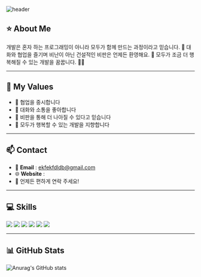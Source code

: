 ![header](https://capsule-render.vercel.app/api?type=slice&color=light&height=180&section=header&text=Welcome%20to%20jaeyeong's%20GitHub!&fontColor=gray&fontSize=40&animation=none)


## ⭐ About Me 
개발은 혼자 하는 프로그래밍이 아니라 모두가 함께 만드는 과정이라고 믿습니다. 🤝 대화와 협업을 즐기며 비난이 아닌 건설적인 비판은 언제든 환영해요. 💬 모두가 조금 더 행복해질 수 있는 개발을 꿈꿉니다. 🌈✨

---

## 🌱 My Values
- 🤝 협업을 중시합니다
- 💬 대화와 소통을 좋아합니다
- 🧭 비판을 통해 더 나아질 수 있다고 믿습니다
- 🌈 모두가 행복할 수 있는 개발을 지향합니다

---

## 📫 Contact
- 📧 **Email** : ekfekfdldb@gmail.com
- 🌐 **Website** : 
- 🤝 언제든 편하게 연락 주세요!

---

## 💻 Skills
<p align="left">
  <img src="https://img.shields.io/badge/JavaScript-F7DF1E?style=for-the-badge&logo=javascript&logoColor=black">
  <img src="https://img.shields.io/badge/Java-007396?style=for-the-badge&logo=Java&logoColor=white">
  <img src="https://img.shields.io/badge/Express-000000?style=for-the-badge&logo=express&logoColor=white">
  <img src="https://img.shields.io/badge/NestJS-E0234E?style=for-the-badge&logo=nestjs&logoColor=white">
  <img src="https://img.shields.io/badge/MySQL-4479A1?style=for-the-badge&logo=mysql&logoColor=white">
  <img src="https://img.shields.io/badge/AWS-232F3E?style=for-the-badge&logo=amazonaws&logoColor=white">
</p>

---

## 📊 GitHub Stats
![Anurag's GitHub stats](https://github-readme-stats.vercel.app/api?username=ekfekfdldb&show_icons=true&theme=default)

